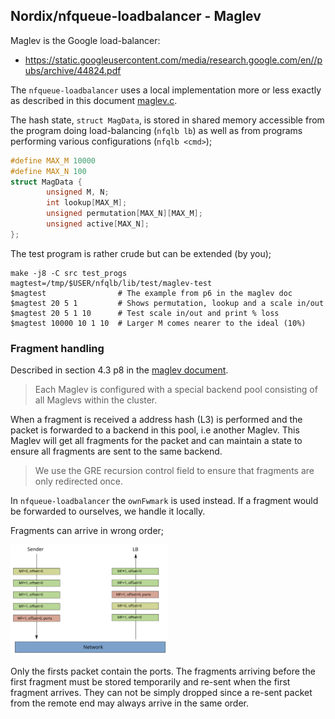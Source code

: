 ## Nordix/nfqueue-loadbalancer - Maglev

Maglev is the Google load-balancer:

* https://static.googleusercontent.com/media/research.google.com/en//pubs/archive/44824.pdf

The `nfqueue-loadbalancer` uses a local implementation more or less
exactly as described in this document [maglev.c](src/lib/maglev.c).

The hash state, `struct MagData`, is stored in shared memory
accessible from the program doing load-balancing (`nfqlb lb`) as well
as from programs performing various configurations (`nfqlb <cmd>`);

```c
#define MAX_M 10000
#define MAX_N 100
struct MagData {
        unsigned M, N;
        int lookup[MAX_M];
        unsigned permutation[MAX_N][MAX_M];
        unsigned active[MAX_N];
};
```


The test program is rather crude but can be extended (by you);

```
make -j8 -C src test_progs
magtest=/tmp/$USER/nfqlb/lib/test/maglev-test
$magtest                # The example from p6 in the maglev doc
$magtest 20 5 1         # Shows permutation, lookup and a scale in/out
$magtest 20 5 1 10      # Test scale in/out and print % loss
$magtest 10000 10 1 10  # Larger M comes nearer to the ideal (10%)
```

### Fragment handling

Described in section 4.3 p8 in the
[maglev document](https://static.googleusercontent.com/media/research.google.com/en//pubs/archive/44824.pdf).

> Each Maglev is configured with a special backend pool consisting of
> all Maglevs within the cluster.

When a fragment is received a address hash (L3) is performed and the
packet is forwarded to a backend in this pool, i.e another
Maglev. This Maglev will get all fragments for the packet and can
maintain a state to ensure all fragments are sent to the same backend.

> We use the GRE recursion control field to ensure that fragments are
> only redirected once.

In `nfqueue-loadbalancer` the `ownFwmark` is used instead.  If a
fragment would be forwarded to ourselves, we handle it locally.

Fragments can arrive in wrong order;

<img src="fragments.svg" alt="Wrong-order fragments" width="50%" />

Only the firsts packet contain the ports. The fragments arriving
before the first fragment must be stored temporarily and re-sent when
the first fragment arrives. They can not be simply dropped since a
re-sent packet from the remote end may always arrive in the same
order.


